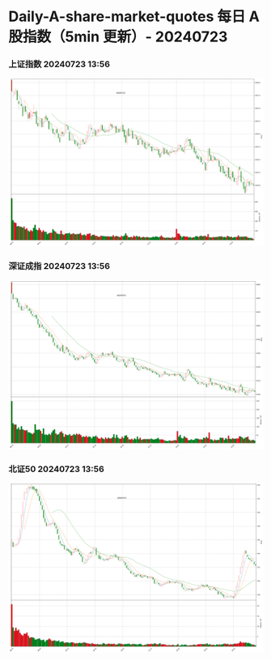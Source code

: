 
# Daily-A-share-market-quotes 每日 A 股指数（5min 更新）- 20240723

### 上证指数 20240723 13:56
![](./fig/2024/7/20240723-sh000001.png)

### 深证成指 20240723 13:56
![](./fig/2024/7/20240723-sz399001.png)

### 北证50 20240723 13:56
![](./fig/2024/7/20240723-bj899050.png)
